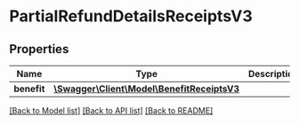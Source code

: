 # PartialRefundDetailsReceiptsV3

## Properties
Name | Type | Description | Notes
------------ | ------------- | ------------- | -------------
**benefit** | [**\Swagger\Client\Model\BenefitReceiptsV3**](BenefitReceiptsV3.md) |  | [optional] 

[[Back to Model list]](../../README.md#documentation-for-models) [[Back to API list]](../../README.md#documentation-for-api-endpoints) [[Back to README]](../../README.md)

